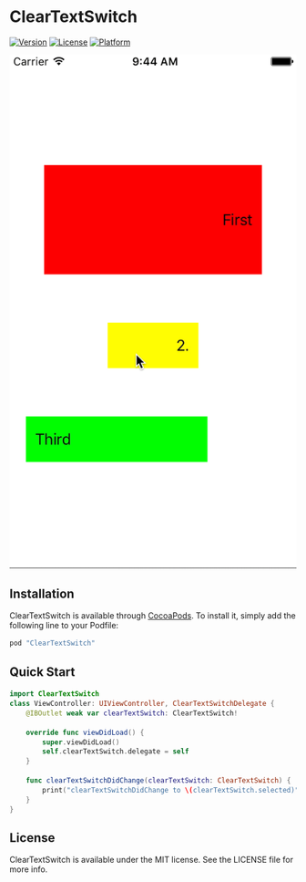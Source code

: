 # ClearTextSwitch

[![Version](https://img.shields.io/cocoapods/v/ClearTextSwitch.svg?style=flat)](http://cocoapods.org/pods/ClearTextSwitch)
[![License](https://img.shields.io/cocoapods/l/ClearTextSwitch.svg?style=flat)](http://cocoapods.org/pods/ClearTextSwitch)
[![Platform](https://img.shields.io/cocoapods/p/ClearTextSwitch.svg?style=flat)](http://cocoapods.org/pods/ClearTextSwitch)

![](/Video/demo.gif) 

## Installation

ClearTextSwitch is available through [CocoaPods](http://cocoapods.org). To install
it, simply add the following line to your Podfile:

```ruby
pod "ClearTextSwitch"
```

## Quick Start

```swift
import ClearTextSwitch
class ViewController: UIViewController, ClearTextSwitchDelegate {
    @IBOutlet weak var clearTextSwitch: ClearTextSwitch!

    override func viewDidLoad() {
        super.viewDidLoad()
        self.clearTextSwitch.delegate = self
    }
    
    func clearTextSwitchDidChange(clearTextSwitch: ClearTextSwitch) {
        print("clearTextSwitchDidChange to \(clearTextSwitch.selected)")
    }
}
```

## License

ClearTextSwitch is available under the MIT license. See the LICENSE file for more info.
